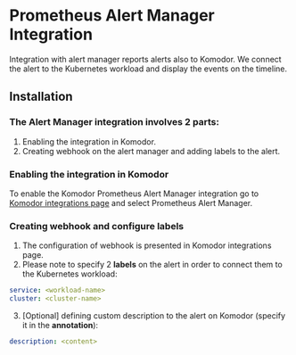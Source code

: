 # Prometheus Alert Manager Integration

Integration with alert manager reports alerts also to Komodor. We connect the alert to the Kubernetes workload and display the events on the timeline.

## Installation

### The Alert Manager integration involves 2 parts:

1. Enabling the integration in Komodor.
2. Creating webhook on the alert manager and adding labels to the alert.

### Enabling the integration in Komodor

To enable the Komodor Prometheus Alert Manager integration go to [Komodor integrations page](https://app.komodor.com/main/integration) and select Prometheus Alert Manager.

### Creating webhook and configure labels

1. The configuration of webhook is presented in Komodor integrations page.
2. Please note to specify 2 **labels** on the alert in order to connect them to the Kubernetes workload:

```yaml
service: <workload-name>
cluster: <cluster-name>
```

3. [Optional] defining custom description to the alert on Komodor (specify it in the **annotation**):

```yaml
description: <content>
```
